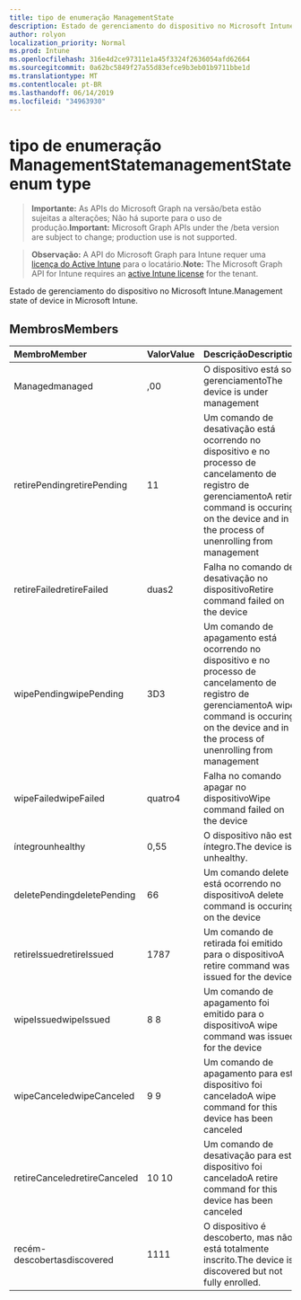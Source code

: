 ```yaml
---
title: tipo de enumeração ManagementState
description: Estado de gerenciamento do dispositivo no Microsoft Intune.
author: rolyon
localization_priority: Normal
ms.prod: Intune
ms.openlocfilehash: 316e4d2ce97311e1a45f3324f2636054afd62664
ms.sourcegitcommit: 0a62bc5849f27a55d83efce9b3eb01b9711bbe1d
ms.translationtype: MT
ms.contentlocale: pt-BR
ms.lasthandoff: 06/14/2019
ms.locfileid: "34963930"
---
```

# <a name="managementstate-enum-type"></a><span data-ttu-id="18eb3-103">tipo de enumeração ManagementState</span><span class="sxs-lookup"><span data-stu-id="18eb3-103">managementState enum type</span></span>

> <span data-ttu-id="18eb3-104">**Importante:** As APIs do Microsoft Graph na versão/beta estão sujeitas a alterações; Não há suporte para o uso de produção.</span><span class="sxs-lookup"><span data-stu-id="18eb3-104">**Important:** Microsoft Graph APIs under the /beta version are subject to change; production use is not supported.</span></span>

> <span data-ttu-id="18eb3-105">**Observação:** A API do Microsoft Graph para Intune requer uma [licença do Active Intune](https://go.microsoft.com/fwlink/?linkid=839381) para o locatário.</span><span class="sxs-lookup"><span data-stu-id="18eb3-105">**Note:** The Microsoft Graph API for Intune requires an [active Intune license](https://go.microsoft.com/fwlink/?linkid=839381) for the tenant.</span></span>

<span data-ttu-id="18eb3-106">Estado de gerenciamento do dispositivo no Microsoft Intune.</span><span class="sxs-lookup"><span data-stu-id="18eb3-106">Management state of device in Microsoft Intune.</span></span>

## <a name="members"></a><span data-ttu-id="18eb3-107">Membros</span><span class="sxs-lookup"><span data-stu-id="18eb3-107">Members</span></span>
|<span data-ttu-id="18eb3-108">Membro</span><span class="sxs-lookup"><span data-stu-id="18eb3-108">Member</span></span>|<span data-ttu-id="18eb3-109">Valor</span><span class="sxs-lookup"><span data-stu-id="18eb3-109">Value</span></span>|<span data-ttu-id="18eb3-110">Descrição</span><span class="sxs-lookup"><span data-stu-id="18eb3-110">Description</span></span>|
|:---|:---|:---|
|<span data-ttu-id="18eb3-111">Managed</span><span class="sxs-lookup"><span data-stu-id="18eb3-111">managed</span></span>|<span data-ttu-id="18eb3-112">,0</span><span class="sxs-lookup"><span data-stu-id="18eb3-112">0</span></span>|<span data-ttu-id="18eb3-113">O dispositivo está sob gerenciamento</span><span class="sxs-lookup"><span data-stu-id="18eb3-113">The device is under management</span></span>|
|<span data-ttu-id="18eb3-114">retirePending</span><span class="sxs-lookup"><span data-stu-id="18eb3-114">retirePending</span></span>|<span data-ttu-id="18eb3-115">1</span><span class="sxs-lookup"><span data-stu-id="18eb3-115">1</span></span>|<span data-ttu-id="18eb3-116">Um comando de desativação está ocorrendo no dispositivo e no processo de cancelamento de registro de gerenciamento</span><span class="sxs-lookup"><span data-stu-id="18eb3-116">A retire command is occuring on the device and in the process of unenrolling from management</span></span>|
|<span data-ttu-id="18eb3-117">retireFailed</span><span class="sxs-lookup"><span data-stu-id="18eb3-117">retireFailed</span></span>|<span data-ttu-id="18eb3-118">duas</span><span class="sxs-lookup"><span data-stu-id="18eb3-118">2</span></span>|<span data-ttu-id="18eb3-119">Falha no comando de desativação no dispositivo</span><span class="sxs-lookup"><span data-stu-id="18eb3-119">Retire command failed on the device</span></span>|
|<span data-ttu-id="18eb3-120">wipePending</span><span class="sxs-lookup"><span data-stu-id="18eb3-120">wipePending</span></span>|<span data-ttu-id="18eb3-121">3D</span><span class="sxs-lookup"><span data-stu-id="18eb3-121">3</span></span>|<span data-ttu-id="18eb3-122">Um comando de apagamento está ocorrendo no dispositivo e no processo de cancelamento de registro de gerenciamento</span><span class="sxs-lookup"><span data-stu-id="18eb3-122">A wipe command is occuring on the device and in the process of unenrolling from management</span></span>|
|<span data-ttu-id="18eb3-123">wipeFailed</span><span class="sxs-lookup"><span data-stu-id="18eb3-123">wipeFailed</span></span>|<span data-ttu-id="18eb3-124">quatro</span><span class="sxs-lookup"><span data-stu-id="18eb3-124">4</span></span>|<span data-ttu-id="18eb3-125">Falha no comando apagar no dispositivo</span><span class="sxs-lookup"><span data-stu-id="18eb3-125">Wipe command failed on the device</span></span>|
|<span data-ttu-id="18eb3-126">íntegro</span><span class="sxs-lookup"><span data-stu-id="18eb3-126">unhealthy</span></span>|<span data-ttu-id="18eb3-127">0,5</span><span class="sxs-lookup"><span data-stu-id="18eb3-127">5</span></span>|<span data-ttu-id="18eb3-128">O dispositivo não está íntegro.</span><span class="sxs-lookup"><span data-stu-id="18eb3-128">The device is unhealthy.</span></span>|
|<span data-ttu-id="18eb3-129">deletePending</span><span class="sxs-lookup"><span data-stu-id="18eb3-129">deletePending</span></span>|<span data-ttu-id="18eb3-130">6</span><span class="sxs-lookup"><span data-stu-id="18eb3-130">6</span></span>|<span data-ttu-id="18eb3-131">Um comando delete está ocorrendo no dispositivo</span><span class="sxs-lookup"><span data-stu-id="18eb3-131">A delete command is occuring on the device</span></span> |
|<span data-ttu-id="18eb3-132">retireIssued</span><span class="sxs-lookup"><span data-stu-id="18eb3-132">retireIssued</span></span>|<span data-ttu-id="18eb3-133">178</span><span class="sxs-lookup"><span data-stu-id="18eb3-133">7</span></span>|<span data-ttu-id="18eb3-134">Um comando de retirada foi emitido para o dispositivo</span><span class="sxs-lookup"><span data-stu-id="18eb3-134">A retire command was issued for the device</span></span>|
|<span data-ttu-id="18eb3-135">wipeIssued</span><span class="sxs-lookup"><span data-stu-id="18eb3-135">wipeIssued</span></span>|<span data-ttu-id="18eb3-136">8 </span><span class="sxs-lookup"><span data-stu-id="18eb3-136">8</span></span>|<span data-ttu-id="18eb3-137">Um comando de apagamento foi emitido para o dispositivo</span><span class="sxs-lookup"><span data-stu-id="18eb3-137">A wipe command was issued for the device</span></span>|
|<span data-ttu-id="18eb3-138">wipeCanceled</span><span class="sxs-lookup"><span data-stu-id="18eb3-138">wipeCanceled</span></span>|<span data-ttu-id="18eb3-139">9 </span><span class="sxs-lookup"><span data-stu-id="18eb3-139">9</span></span>|<span data-ttu-id="18eb3-140">Um comando de apagamento para este dispositivo foi cancelado</span><span class="sxs-lookup"><span data-stu-id="18eb3-140">A wipe command for this device has been canceled</span></span>|
|<span data-ttu-id="18eb3-141">retireCanceled</span><span class="sxs-lookup"><span data-stu-id="18eb3-141">retireCanceled</span></span>|<span data-ttu-id="18eb3-142">10 </span><span class="sxs-lookup"><span data-stu-id="18eb3-142">10</span></span>|<span data-ttu-id="18eb3-143">Um comando de desativação para este dispositivo foi cancelado</span><span class="sxs-lookup"><span data-stu-id="18eb3-143">A retire command for this device has been canceled</span></span>|
|<span data-ttu-id="18eb3-144">recém-descobertas</span><span class="sxs-lookup"><span data-stu-id="18eb3-144">discovered</span></span>|<span data-ttu-id="18eb3-145">11</span><span class="sxs-lookup"><span data-stu-id="18eb3-145">11</span></span>|<span data-ttu-id="18eb3-146">O dispositivo é descoberto, mas não está totalmente inscrito.</span><span class="sxs-lookup"><span data-stu-id="18eb3-146">The device is discovered but not fully enrolled.</span></span>|





